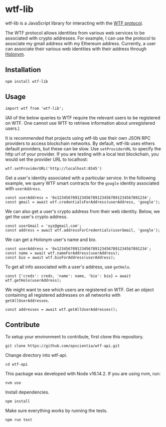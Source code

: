 # wtf-lib
wtf-lib is a JavaScript library for interacting with the [WTF protocol](https://github.com/opscientia/DIDJWT).

The WTF protocol allows identities from various web services to be associated with crypto addresses. For example, I can use the protocol to associate my gmail address with my Ethereum address. Currently, a user can associate their various web identities with their address through [Holonym](https://holo.pizza/).

## Installation

    npm install wtf-lib

## Usage

    import wtf from 'wtf-lib';

(All of the below queries to WTF require the relevant users to be registered on WTF. One cannot use WTF to retrieve information about unregistered users.)

It is recommended that projects using wtf-lib use their own JSON RPC providers to access blockchain networks. By default, wtf-lib uses ethers default providers, but these can be slow. Use `setProviderURL` to specify the http url of your provider. If you are testing with a local test blockchain, you would set the provider URL to localhost:

    wtf.setProviderURL('http://localhost:8545')

Get a user's identity associated with a particular service. In the following example, we query WTF smart contracts for the `google` identity associated with `userAddress`.

    const userAddress = '0x1234567891234567891234567891234567891234';
    const gmail = await wtf.credentialsForAddress(userAddress, 'google');

We can also get a user's crypto address from their web identity. Below, we get the user's crypto address.

    const userGmail = 'xyz@gmail.com';
    const address = await wtf.addressForCredentials(userGmail, 'google');

We can get a Holonym user's name and bio.

    const userAddress = '0x1234567891234567891234567891234567891234';
    const name = await wtf.nameForAddress(userAddress);
    const bio = await wtf.bioForAddress(userAddress);

To get all info associated with a user's address, use `getHolo`. 

    const {'creds': creds, 'name': name, 'bio': bio} = await wtf.getHolo(userAddress);

We might want to see which users are registered on WTF. Get an object containing all registered addresses on all networks with `getAllUserAddresses`.

    const addresses = await wtf.getAllUserAddresses();


## Contribute
To setup your environment to contribute, first clone this repository.

    git clone https://github.com/opscientia/wtf-api.git
    
Change directory into wtf-api.

    cd wtf-api

This package was developed with Node v16.14.2. If you are using nvm, run:

    nvm use

Install dependencies.

    npm install

Make sure everything works by running the tests.

    npm run test
